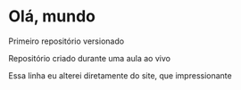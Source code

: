 # Olá, mundo
 Primeiro repositório versionado

 Repositório criado durante uma aula ao vivo

 Essa linha eu alterei diretamente do site, que impressionante
